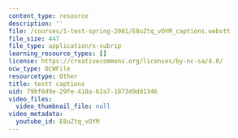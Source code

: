 ```yaml
---
content_type: resource
description: ''
file: /courses/1-test-spring-2001/E8uZtq_vOYM_captions.webvtt
file_size: 447
file_type: application/x-subrip
learning_resource_types: []
license: https://creativecommons.org/licenses/by-nc-sa/4.0/
ocw_type: OCWFile
resourcetype: Other
title: testt captions
uid: 79bf6d9e-29fe-418a-b2a7-1873d9dd1346
video_files:
  video_thumbnail_file: null
video_metadata:
  youtube_id: E8uZtq_vOYM
---
```

